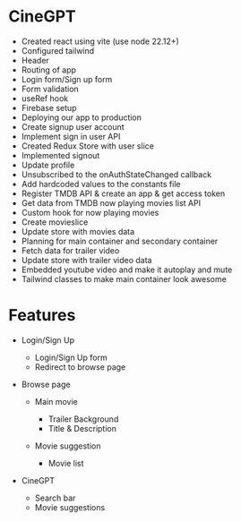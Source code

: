 # CineGPT

- Created react using vite (use node 22.12+)
- Configured tailwind
- Header
- Routing of app
- Login form/Sign up form
- Form validation
- useRef hook
- Firebase setup
- Deploying our app to production
- Create signup user account
- Implement sign in user API
- Created Redux Store with user slice
- Implemented signout
- Update profile
- Unsubscribed to the onAuthStateChanged callback
- Add hardcoded values to the constants file
- Register TMDB API & create an app & get access token
- Get data from TMDB now playing movies list API
- Custom hook for now playing movies
- Create movieslice
- Update store with movies data
- Planning for main container and secondary container
- Fetch data for trailer video
- Update store with trailer video data
- Embedded youtube video and make it autoplay and mute
- Tailwind classes to make main container look awesome

# Features

-  Login/Sign Up
    - Login/Sign Up form
    - Redirect to browse page

- Browse page
    - Main movie
        - Trailer Background
        - Title & Description

    - Movie suggestion
        - Movie list

- CineGPT
    - Search bar
    - Movie suggestions